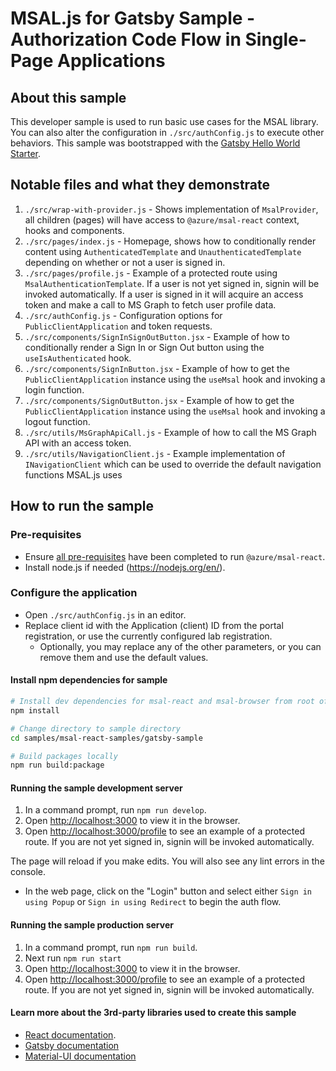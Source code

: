 # MSAL.js for Gatsby Sample - Authorization Code Flow in Single-Page Applications

## About this sample

This developer sample is used to run basic use cases for the MSAL library. You can also alter the configuration in `./src/authConfig.js` to execute other behaviors.
This sample was bootstrapped with the [Gatsby Hello World Starter](https://github.com/gatsbyjs/gatsby-starter-hello-world).

## Notable files and what they demonstrate

1. `./src/wrap-with-provider.js` - Shows implementation of `MsalProvider`, all children (pages) will have access to `@azure/msal-react` context, hooks and components.
1. `./src/pages/index.js` - Homepage, shows how to conditionally render content using `AuthenticatedTemplate` and `UnauthenticatedTemplate` depending on whether or not a user is signed in.
1. `./src/pages/profile.js` - Example of a protected route using `MsalAuthenticationTemplate`. If a user is not yet signed in, signin will be invoked automatically. If a user is signed in it will acquire an access token and make a call to MS Graph to fetch user profile data.
1. `./src/authConfig.js` - Configuration options for `PublicClientApplication` and token requests.
1. `./src/components/SignInSignOutButton.jsx` - Example of how to conditionally render a Sign In or Sign Out button using the `useIsAuthenticated` hook.
1. `./src/components/SignInButton.jsx` - Example of how to get the `PublicClientApplication` instance using the `useMsal` hook and invoking a login function.
1. `./src/components/SignOutButton.jsx` - Example of how to get the `PublicClientApplication` instance using the `useMsal` hook and invoking a logout function.
1. `./src/utils/MsGraphApiCall.js` - Example of how to call the MS Graph API with an access token.
1. `./src/utils/NavigationClient.js` - Example implementation of `INavigationClient` which can be used to override the default navigation functions MSAL.js uses

## How to run the sample

### Pre-requisites

- Ensure [all pre-requisites](../../../lib/msal-react/README.md#prerequisites) have been completed to run `@azure/msal-react`.
- Install node.js if needed (<https://nodejs.org/en/>).

### Configure the application

- Open `./src/authConfig.js` in an editor.
- Replace client id with the Application (client) ID from the portal registration, or use the currently configured lab registration.
  - Optionally, you may replace any of the other parameters, or you can remove them and use the default values.

#### Install npm dependencies for sample

```bash
# Install dev dependencies for msal-react and msal-browser from root of repo
npm install

# Change directory to sample directory
cd samples/msal-react-samples/gatsby-sample

# Build packages locally
npm run build:package
```

#### Running the sample development server

1. In a command prompt, run `npm run develop`.
1. Open [http://localhost:3000](http://localhost:3000) to view it in the browser.
1. Open [http://localhost:3000/profile](http://localhost:3000/profile) to see an example of a protected route. If you are not yet signed in, signin will be invoked automatically.

The page will reload if you make edits.
You will also see any lint errors in the console.

- In the web page, click on the "Login" button and select either `Sign in using Popup` or `Sign in using Redirect` to begin the auth flow.

#### Running the sample production server

1. In a command prompt, run `npm run build`.
1. Next run `npm run start`
1. Open [http://localhost:3000](http://localhost:3000) to view it in the browser.
1. Open [http://localhost:3000/profile](http://localhost:3000/profile) to see an example of a protected route. If you are not yet signed in, signin will be invoked automatically.

#### Learn more about the 3rd-party libraries used to create this sample

- [React documentation](https://reactjs.org/).
- [Gatsby documentation](https://www.gatsbyjs.com/docs/)
- [Material-UI documentation](https://material-ui.com/getting-started/installation/)
